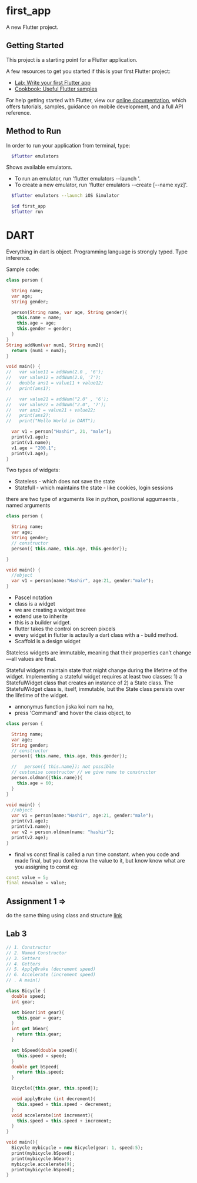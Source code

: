 # first_app

A new Flutter project.

## Getting Started

This project is a starting point for a Flutter application.

A few resources to get you started if this is your first Flutter project:

- [Lab: Write your first Flutter app](https://flutter.dev/docs/get-started/codelab)
- [Cookbook: Useful Flutter samples](https://flutter.dev/docs/cookbook)

For help getting started with Flutter, view our
[online documentation](https://flutter.dev/docs), which offers tutorials,
samples, guidance on mobile development, and a full API reference.

## Method to Run

In order to run your application from terminal, type:

```bash
  $flutter emulators
```

Shows available emulators.

- To run an emulator, run 'flutter emulators --launch <emulator id>'.
- To create a new emulator, run 'flutter emulators --create [--name xyz]'.

```bash
  $flutter emulators --launch iOS Simulator
```

```bash
  $cd first_app
  $flutter run
```

# DART

Everything in dart is object. Programming language is strongly typed.
Type inference.

Sample code:

```dart
class person {

  String name;
  var age;
  String gender;

  person(String name, var age, String gender){
    this.name = name;
    this.age = age;
    this.gender = gender;
  }
}
String addNum(var num1, String num2){
  return (num1 + num2);
}

void main() {
//   var value11 = addNum(2.0 , '6');
//   var value12 = addNum(2.0, '7');
//   double ans1 = value11 + value12;
//   print(ans1);

//   var value21 = addNum("2.0" , '6');
//   var value22 = addNum("2.0", '7');
//   var ans2 = value21 + value22;
//   print(ans2);
//   print("Hello World in DART");

  var v1 = person("Hashir", 21, "male");
  print(v1.age);
  print(v1.name);
  v1.age = "200.1";
  print(v1.age);
}
```

Two types of widgets:

- Stateless - which does not save the state
- Statefull - which maintains the state - like cookies, login sessions

there are two type of arguments like in python,
positional aggumaents , named arguments

```dart
class person {

  String name;
  var age;
  String gender;
  // constructor
  person({ this.name, this.age, this.gender});

}

void main() {
  //object
  var v1 = person(name:"Hashir", age:21, gender:"male");
}
```

- Pascel notation
- class is a widget
- we are creating a widget tree
- extend use to inherite
- this is a builder widget.
- flutter takes the control on screen pixcels
- every widget in flutter is actaully a dart class with a - build method.
- Scaffold is a design widget

Stateless widgets are immutable, meaning that their properties can’t change—all values are final.

Stateful widgets maintain state that might change during the lifetime of the widget. Implementing a stateful widget requires at least two classes: 1) a StatefulWidget class that creates an instance of 2) a State class. The StatefulWidget class is, itself, immutable, but the State class persists over the lifetime of the widget.

- annonymus function jiska koi nam na ho,
- press 'Command' and hover the class object, to

```dart
class person {

  String name;
  var age;
  String gender;
  // constructor
  person({ this.name, this.age, this.gender});

  //   person({ this.name}); not possible
  // customise constructor // we give name to constructor
  person.oldman({this.name}){
    this.age = 60;
  }
}

void main() {
  //object
  var v1 = person(name:"Hashir", age:21, gender:"male");
  print(v1.age);
  print(v1.name);
  var v2 = person.oldman(name: "hashir");
  print(v2.age);
}
```

- final vs const
  final is called a run time constant. when you code and made final, but you dont know the value to it,
  but know know what are you assigning to const eg:

```dart
const value = 5;
final newvalue = value;

```

## Assignment 1 =>

do the same thing using class and structure [link](https://github.com/hashirshoaeb/flutter-tales/tree/Assignment-1)

## Lab 3

```dart
// 1. Constructor
// 2. Named Constructor
// 3. Setters
// 4. Getters
// 5. ApplyBrake (decrement speed)
// 6. Accelerate (increment speed)
// . A main()

class Bicycle {
  double speed;
  int gear;

  set bGear(int gear){
    this.gear = gear;
  }
  int get bGear{
    return this.gear;
  }

  set bSpeed(double speed){
    this.speed = speed;
  }
  double get bSpeed{
    return this.speed;
  }

  Bicycle({this.gear, this.speed});

  void applyBrake (int decrement){
    this.speed = this.speed - decrement;
  }
  void accelerate(int increment){
    this.speed = this.speed + increment;
  }
}

void main(){
  Bicycle mybicycle = new Bicycle(gear: 1, speed:5);
  print(mybicycle.bSpeed);
  print(mybicycle.bGear);
  mybicycle.accelerate(9);
  print(mybicycle.bSpeed);
}
```
